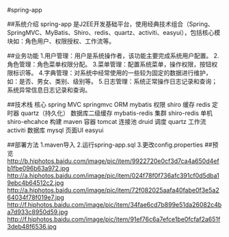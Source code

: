 #spring-app

##系统介绍
spring-app 是J2EE开发基础平台，使用经典技术组合（Spring、SpringMVC、MyBatis、Shiro、redis、quartz、activiti、easyui），包括核心模块如：角色用户、权限授权、工作流等。

##业务功能
1.用户管理：用户是系统操作者，该功能主要完成系统用户配置。
2.角色管理：角色菜单权限分配。
3.菜单管理：配置系统菜单，操作权限，按钮权限标识等。
4.字典管理：对系统中经常使用的一些较为固定的数据进行维护，如：是否、男女、类别、级别等。
5.日志管理：系统正常操作日志记录和查询；系统异常信息日志记录和查询。

##技术栈
核心 spring 
MVC springmvc 
ORM mybatis 
权限 shiro 
缓存 redis 
定时器 quartz（持久化） 
数据库二级缓存 mybatis-redis 
集群 shiro-redis 
单机 shiro-ehcahce
构建 maven
容器 tomcat
连接池 druid
调度 quartz
工作流 activiti
数据库 mysql
页面UI easyui

##部署方法
1.maven导入
2.运行spring-app.sql
3.更改config.properties
##预览
http://b.hiphotos.baidu.com/image/pic/item/9922720e0cf3d7ca4a650d4efb1fbe096b63a972.jpg
http://a.hiphotos.baidu.com/image/pic/item/024f78f0f736afc391cf0d5dba19ebc4b64512c2.jpg
http://a.hiphotos.baidu.com/image/pic/item/72f082025aafa40fabe0f3e5a264034f78f019e7.jpg
http://f.hiphotos.baidu.com/image/pic/item/34fae6cd7b899e51da26082c4ba7d933c8950d59.jpg
http://f.hiphotos.baidu.com/image/pic/item/91ef76c6a7efce1be0fcfaf2a651f3deb48f6536.jpg